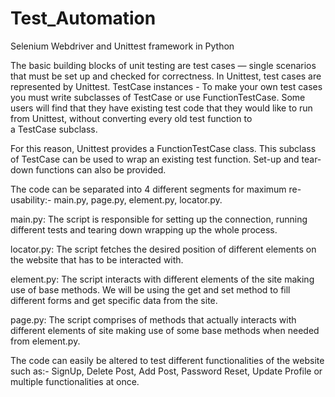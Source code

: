 # Test_Automation
Selenium Webdriver and Unittest framework in Python

The basic building blocks of unit testing are test cases — single scenarios that must be set up and checked for correctness. In Unittest, test cases are represented by Unittest. TestCase instances - To make your own test cases you must write subclasses of TestCase or use FunctionTestCase. Some users will find that they have existing test code that they would like to run from Unittest, without converting every old test function to a TestCase subclass.

For this reason, Unittest provides a FunctionTestCase class. This subclass of TestCase can be used to wrap an existing test function. Set-up and tear-down functions can also be provided.

The code can be separated into 4 different segments for maximum re-usability:- main.py, page.py, element.py, locator.py.

main.py:
The script is responsible for setting up the connection, running different tests and tearing down wrapping up the whole process.

locator.py:
The script fetches the desired position of different elements on the website that has to be interacted with.

element.py:
The script interacts with different elements of the site making use of base methods.
We will be using the get and set method to fill different forms and get specific data from the site.

page.py:
The script comprises of methods that actually interacts with different elements of site making use of some base methods when needed from element.py.

The code can easily be altered to test different functionalities of the website such as:- SignUp, Delete Post, Add Post, Password Reset, Update Profile or multiple functionalities at once.
